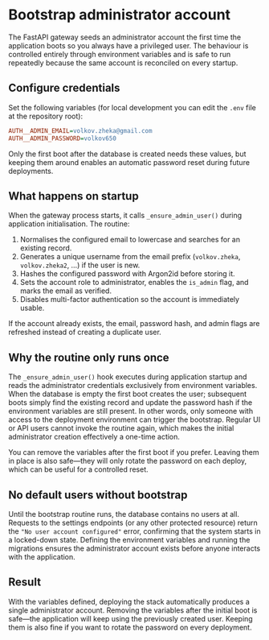 # Bootstrap administrator account

The FastAPI gateway seeds an administrator account the first time the application boots so you always have a privileged user.
The behaviour is controlled entirely through environment variables and is safe to run repeatedly because the same account is
reconciled on every startup.

## Configure credentials

Set the following variables (for local development you can edit the `.env` file at the repository root):

```ini
AUTH__ADMIN_EMAIL=volkov.zheka@gmail.com
AUTH__ADMIN_PASSWORD=volkov650
```

Only the first boot after the database is created needs these values, but keeping them around enables an automatic password
reset during future deployments.

## What happens on startup

When the gateway process starts, it calls `_ensure_admin_user()` during application initialisation. The routine:

1. Normalises the configured email to lowercase and searches for an existing record.
2. Generates a unique username from the email prefix (`volkov.zheka`, `volkov.zheka2`, …) if the user is new.
3. Hashes the configured password with Argon2id before storing it.
4. Sets the account role to administrator, enables the `is_admin` flag, and marks the email as verified.
5. Disables multi-factor authentication so the account is immediately usable.

If the account already exists, the email, password hash, and admin flags are refreshed instead of creating a duplicate user.

## Why the routine only runs once

The `_ensure_admin_user()` hook executes during application startup and reads the administrator credentials exclusively from
environment variables. When the database is empty the first boot creates the user; subsequent boots simply find the existing
record and update the password hash if the environment variables are still present. In other words, only someone with access
to the deployment environment can trigger the bootstrap. Regular UI or API users cannot invoke the routine again, which makes
the initial administrator creation effectively a one-time action.

You can remove the variables after the first boot if you prefer. Leaving them in place is also safe—they will only rotate the
password on each deploy, which can be useful for a controlled reset.

## No default users without bootstrap

Until the bootstrap routine runs, the database contains no users at all. Requests to the settings endpoints (or any other
protected resource) return the `"No user account configured"` error, confirming that the system starts in a locked-down state.
Defining the environment variables and running the migrations ensures the administrator account exists before anyone interacts
with the application.

## Result

With the variables defined, deploying the stack automatically produces a single administrator account. Removing the variables
after the initial boot is safe—the application will keep using the previously created user. Keeping them is also fine if you
want to rotate the password on every deployment.

